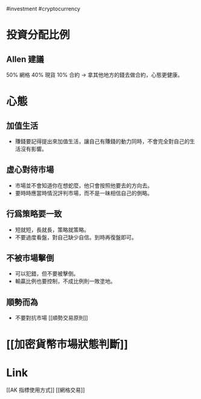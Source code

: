 #investment #cryptocurrency 

# 投資分配比例
## Allen 建議
50% 網格
40% 現貨
10% 合約
→ 拿其他地方的錢去做合約，心態更健康。

# 心態
## 加值生活
- 賺錢要記得提出來加值生活，讓自己有賺錢的動力同時，不會完全對自己的生活沒有影響。

## 虛心對待市場
- 市場並不會知道你在想蛇麼，他只會按照他要去的方向去。
- 要時時應當時情況評判市場，而不是一昧相信自己的側略。

## 行爲策略要一致
- 短就短，長就長，策略就策略。
- 不要過度看盤，對自己缺少自信。到時再復盤即可。

## 不被市場擊倒
- 可以犯錯，但不要被擊倒。
- 輸贏比例也要控制，不成比例則一敗塗地。

## 順勢而為
- 不要對抗市場
[[順勢交易原則]]

# [[加密貨幣市場狀態判斷]]

# Link
[[AK 指標使用方式]]
[[網格交易]]

